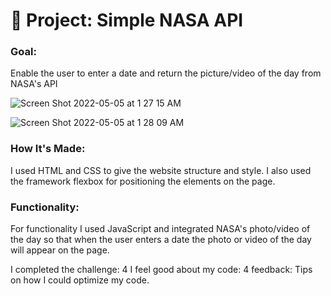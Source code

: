 # 🚀 Project: Simple NASA API

### Goal: 
Enable the user to enter a date and return the picture/video of the day from NASA's API

![Screen Shot 2022-05-05 at 1 27 15 AM](https://user-images.githubusercontent.com/88361309/166867614-68883525-acd0-46d2-9790-e0ad4dec7cd6.png)

![Screen Shot 2022-05-05 at 1 28 09 AM](https://user-images.githubusercontent.com/88361309/166867679-2973911c-00b0-45b0-b798-81fba917c8e6.png)



### How It's Made:
I used HTML and CSS to give the website structure and style. I also used the framework flexbox for positioning the elements on the page.

### Functionality: 
For functionality I used JavaScript and integrated NASA's photo/video of the day so that when the user enters a date the photo or video of the day will appear on the page.



I completed the challenge: 4
I feel good about my code: 4
feedback: Tips on how I could optimize my code.
